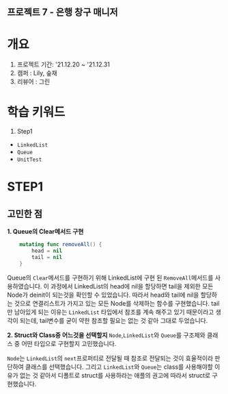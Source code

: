 ## 프로젝트 7 - 은행 창구 매니저

# 개요

1. 프로젝트 기간: '21.12.20 ~ '21.12.31
2. 캠퍼 : Lily, 숲재
3. 리뷰어 : 그린

# 학습 키워드
1. Step1
- `LinkedList`
- `Queue` 
- `UnitTest` 

# STEP1 

## 고민한 점
**1. Queue의 Clear메서드 구현**
```swift
    mutating func removeAll() {
        head = nil
        tail = nil
    }
```
Queue의 `Clear`메서드를 구현하기 위해 LinkedList에 구현 된 `RemoveAll`메서드를 사용하였습니다. 이 과정에서 LinkedList의 head에 nil을 할당하면 tail을 제외한 모든 Node가 deinit이 되는것을 확인할 수 있었습니다. 따라서 head와 tail에 nil을 할당하는 것으로 연결리스트가 가지고 있는 모든 Node를 삭제하는 함수를 구현했습니다. tail만 남아있게 되는 이유는 `LinkedList` 타입에서 참조를 계속 해주고 있기 때문이라고 생각이 되는데, tail변수를 굳이 약한 참조할 필요는 없는 것 같아 그대로 두었습니다.
<br>

**2. Struct와 Class중 어느것을 선택할지** 
`Node`,`LinkedList`와 `Queue`를 구조체와 클래스 중 어떤 타입으로 구현할지 고민했습니다.

`Node`는 `LinkedList`의 `next`프로퍼티로 전달될 때 참조로 전달되는 것이 효율적이라 판단하여 클래스를 선택했습니다.
그리고 `LinkedList`와 `Queue`는 class를 사용해야할 이유가 없는 것 같아서 디폴트로 struct를 사용하라는 애플의 권고에 따라서 struct로 구현했습니다.
<br>






